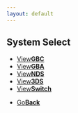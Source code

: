 ```yaml
---
layout: default
---
```


## System Select
<fivebutton>
<ul>
            <li><a href="./GBC/">View<strong>GBC</strong></a></li>
            <li><a href="./GBA/">View<strong>GBA</strong></a></li>
            <li><a href="./NDS/">View<strong>NDS</strong></a></li>
            <li><a href="./3DS/">View<strong>3DS</strong></a></li>
            <li><a href="./Switch/">View<strong>Switch</strong></a></li>
          </ul>
</fivebutton>

<onebutton>
<ul>
            <li><a href="../">Go<strong>Back</strong></a></li>
          </ul>
</onebutton>

